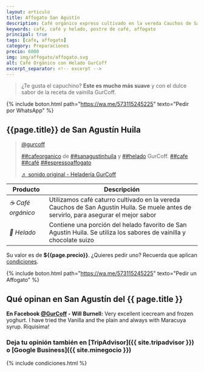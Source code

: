 ```yaml
---
layout: articulo
title: Affogato San Agustín
description: Café orgánico expreso cultivado en la vereda Cauchos de San Agustín, con Helado de Vainilla GurCoff en su interior.
keywords: café, café y helado, postre de café, affogato
principal: true
tags: [cafe, affogato]
category: Preparaciones
precio: 6000
img: img/affogato/affogato.svg
alt: Café Orgánico con Helado GurCoff
excerpt_separator: <!-- excerpt -->
---
```

>¿Te gusta el capuchino? **Este es mucho más suave** y con el dulce sabor de la receta de vainilla GurCoff.
<!-- excerpt -->

{% include boton.html path="https://wa.me/573115245225" texto="Pedir por WhatsApp" %}

## {{page.title}} de San Agustín Huila

<blockquote class="tiktok-embed" cite="https://www.tiktok.com/@gurcoff/video/6822386363866844422" data-video-id="6822386363866844422" style="max-width: 605px;min-width: 325px;" > <section> <a target="_blank" title="@gurcoff" href="https://www.tiktok.com/@gurcoff">@gurcoff</a> <p><a title="cafeorganico" target="_blank" href="https://www.tiktok.com/tag/cafeorganico">##cafeorganico</a> de <a title="sanagustinhuila" target="_blank" href="https://www.tiktok.com/tag/sanagustinhuila">##sanagustinhuila</a> y <a title="helado" target="_blank" href="https://www.tiktok.com/tag/helado">##helado</a> GurCoff. <a title="cafe" target="_blank" href="https://www.tiktok.com/tag/cafe">##cafe</a> <a title="café" target="_blank" href="https://www.tiktok.com/tag/café">##café</a> <a title="espressoaffogato" target="_blank" href="https://www.tiktok.com/tag/espressoaffogato">##espressoaffogato</a></p> <a target="_blank" title="♬ sonido original - Heladería GurCoff" href="https://www.tiktok.com/music/sonido-original-6822386330157648645">♬ sonido original - Heladería GurCoff</a> </section> </blockquote> 
<script async src="https://www.tiktok.com/embed.js"></script>

| Producto | Descripción |
| ----------- | ------ |
| *☕ Café orgánico* | Utilizamos café caturro cultivado en la vereda Cauchos de San Agustín Huila. Se muele antes de servirlo, para asegurar el mejor sabor |
| *🍦 Helado* | Contiene una porción del helado favorito de San Agustín Huila. Se utiliza los sabores de vainilla y chocolate suizo |

Su valor es de **${{page.precio}}**. ¿Quieres pedir uno? Recuerda que aplican [condiciones]({{page.url}}#condiciones).

{% include boton.html path="https://wa.me/573115245225" texto="Pedir un Affogato" %}

## Qué opinan en San Agustín del {{ page.title }}

**En Facebook [@GurCoff]({{site.facebook}}) - Will Burnell:** Very excellent icecream and frozen yoghurt. I have tried the Vanilla and the plain and always with Maracuya syrup. Riquisima!

### Deja tu opinión también en [TripAdvisor]({{ site.tripadvisor }}) o [Google Business]({{ site.minegocio }})

{% include condiciones.html %}